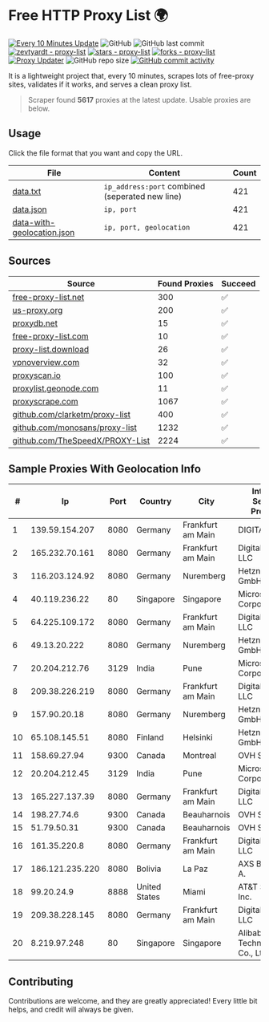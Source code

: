 
# Free HTTP Proxy List 🌍

[![Every 10 Minutes Update](https://github.com/mertguvencli/http-proxy-list/actions/workflows/main.yml/badge.svg?branch=main)](https://github.com/mertguvencli/http-proxy-list/actions/workflows/main.yml)
![GitHub](https://img.shields.io/github/license/mertguvencli/http-proxy-list)
![GitHub last commit](https://img.shields.io/github/last-commit/mertguvencli/http-proxy-list)
[![zevtyardt - proxy-list](https://img.shields.io/static/v1?label=zevtyardt&message=proxy-list&color=blue&logo=github)](https://github.com/zevtyardt/proxy-list "Go to GitHub repo")
[![stars - proxy-list](https://img.shields.io/github/stars/zevtyardt/proxy-list?style=social)](https://github.com/zevtyardt/proxy-list)
[![forks - proxy-list](https://img.shields.io/github/forks/zevtyardt/proxy-list?style=social)](https://github.com/zevtyardt/proxy-list)
[![Proxy Updater](https://github.com/zevtyardt/proxy-list/workflows/Proxy%20Updater/badge.svg)](https://github.com/zevtyardt/proxy-list/actions?query=workflow:"Proxy+Updater")
![GitHub repo size](https://img.shields.io/github/repo-size/zevtyardt/proxy-list)
[![GitHub commit activity](https://img.shields.io/github/commit-activity/m/zevtyardt/proxy-list?logo=commits)](https://github.com/zevtyardt/proxy-list/commits/main)

It is a lightweight project that, every 10 minutes, scrapes lots of free-proxy sites, validates if it works, and serves a clean proxy list.

> Scraper found **5617** proxies at the latest update. Usable proxies are below.

## Usage

Click the file format that you want and copy the URL.

|File|Content|Count|
|----|-------|-----|
|[data.txt](https://raw.githubusercontent.com/mertguvencli/http-proxy-list/main/proxy-list/data.txt)|`ip_address:port` combined (seperated new line)|421|
|[data.json](https://raw.githubusercontent.com/mertguvencli/http-proxy-list/main/proxy-list/data.json)|`ip, port`|421|
|[data-with-geolocation.json](https://raw.githubusercontent.com/mertguvencli/http-proxy-list/main/proxy-list/data-with-geolocation.json)|`ip, port, geolocation`|421|

## Sources

|Source|Found Proxies|Succeed|
|------|-------------|-------|
|[free-proxy-list.net](https://free-proxy-list.net)|300|✅|
|[us-proxy.org](https://www.us-proxy.org)|200|✅|
|[proxydb.net](http://proxydb.net)|15|✅|
|[free-proxy-list.com](https://free-proxy-list.com/?page=&port=&type%5B%5D=http&type%5B%5D=https&up_time=0&search=Search)|10|✅|
|[proxy-list.download](https://www.proxy-list.download/HTTP)|26|✅|
|[vpnoverview.com](https://vpnoverview.com/privacy/anonymous-browsing/free-proxy-servers)|32|✅|
|[proxyscan.io](https://www.proxyscan.io)|100|✅|
|[proxylist.geonode.com](https://proxylist.geonode.com/api/proxy-list?limit=300&page=1&sort_by=lastChecked&sort_type=desc&protocols=http,https)|11|✅|
|[proxyscrape.com](https://api.proxyscrape.com/v2/?request=displayproxies&protocol=http&timeout=10000&country=all&ssl=all&anonymity=all)|1067|✅|
|[github.com/clarketm/proxy-list](https://raw.githubusercontent.com/clarketm/proxy-list/master/proxy-list-raw.txt)|400|✅|
|[github.com/monosans/proxy-list](https://raw.githubusercontent.com/monosans/proxy-list/main/proxies/http.txt)|1232|✅|
|[github.com/TheSpeedX/PROXY-List](https://raw.githubusercontent.com/TheSpeedX/PROXY-List/master/http.txt)|2224|✅|


## Sample Proxies With Geolocation Info

|#|Ip|Port|Country|City|Internet Service Provider|
|-|--|----|-------|----|-------------------------|
|1|139.59.154.207|8080|Germany|Frankfurt am Main|DIGITALOCEAN|
|2|165.232.70.161|8080|Germany|Frankfurt am Main|DigitalOcean, LLC|
|3|116.203.124.92|8080|Germany|Nuremberg|Hetzner Online GmbH|
|4|40.119.236.22|80|Singapore|Singapore|Microsoft Corporation|
|5|64.225.109.172|8080|Germany|Frankfurt am Main|DigitalOcean, LLC|
|6|49.13.20.222|8080|Germany|Nuremberg|Hetzner Online GmbH|
|7|20.204.212.76|3129|India|Pune|Microsoft Corporation|
|8|209.38.226.219|8080|Germany|Frankfurt am Main|DigitalOcean, LLC|
|9|157.90.20.18|8080|Germany|Nuremberg|Hetzner Online GmbH|
|10|65.108.145.51|8080|Finland|Helsinki|Hetzner Online GmbH|
|11|158.69.27.94|9300|Canada|Montreal|OVH SAS|
|12|20.204.212.45|3129|India|Pune|Microsoft Corporation|
|13|165.227.137.39|8080|Germany|Frankfurt am Main|DigitalOcean, LLC|
|14|198.27.74.6|9300|Canada|Beauharnois|OVH SAS|
|15|51.79.50.31|9300|Canada|Beauharnois|OVH SAS|
|16|161.35.220.8|8080|Germany|Frankfurt am Main|DigitalOcean, LLC|
|17|186.121.235.220|8080|Bolivia|La Paz|AXS Bolivia S. A.|
|18|99.20.24.9|8888|United States|Miami|AT&T Services, Inc.|
|19|209.38.228.145|8080|Germany|Frankfurt am Main|DigitalOcean, LLC|
|20|8.219.97.248|80|Singapore|Singapore|Alibaba (US) Technology Co., Ltd.|



## Contributing

Contributions are welcome, and they are greatly appreciated! Every
little bit helps, and credit will always be given.

